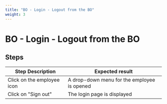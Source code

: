 ```yaml
---
title: "BO - Login - Logout from the BO"
weight: 3
---
```


# BO - Login - Logout from the BO
## Steps
| Step Description | Expected result |
| ----- | ----- |
| Click on the employee icon | A drop-down menu for the employee is opened |
| Click on "Sign out" | The login page is displayed |
